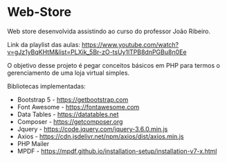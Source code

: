 # Web-Store

Web store desenvolvida assistindo ao curso do professor João Ribeiro.

Link da playlist das aulas: https://www.youtube.com/watch?v=gJz1yBqKHtM&list=PLXik_5Br-zO-tsUy1lTPB8dnPGBu8n0Ee

O objetivo desse projeto é pegar conceitos básicos em PHP para termos o gerenciamento de uma loja virtual simples.

Bibliotecas implementadas:

* Bootstrap 5  - https://getbootstrap.com
* Font Awesome - https://fontawesome.com
* Data Tables  - https://datatables.net
* Composer     - https://getcomposer.org
* Jquery       - https://code.jquery.com/jquery-3.6.0.min.js
* Axios        - https://cdn.jsdelivr.net/npm/axios/dist/axios.min.js
* PHP Mailer
* MPDF         - https://mpdf.github.io/installation-setup/installation-v7-x.html